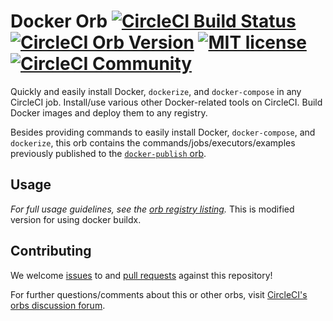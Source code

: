 # Docker Orb [![CircleCI Build Status](https://circleci.com/gh/CircleCI-Public/docker-orb.svg?style=shield "CircleCI Build Status")](https://circleci.com/gh/CircleCI-Public/docker-orb) [![CircleCI Orb Version](https://img.shields.io/badge/endpoint.svg?url=https://badges.circleci.io/orb/circleci/docker)](https://circleci.com/orbs/registry/orb/circleci/docker) [![MIT license](https://img.shields.io/badge/license-MIT-blue.svg)](https://raw.githubusercontent.com/CircleCI-Public/docker-orb/master/LICENSE) [![CircleCI Community](https://img.shields.io/badge/community-CircleCI%20Discuss-343434.svg)](https://discuss.circleci.com/c/ecosystem/orbs)

Quickly and easily install Docker, `dockerize`, and `docker-compose` in any CircleCI job. Install/use various other Docker-related tools on CircleCI. Build Docker images and deploy them to any registry.

Besides providing commands to easily install Docker, `docker-compose`, and `dockerize`, this orb contains the commands/jobs/executors/examples previously published to the [`docker-publish` orb](https://circleci.com/orbs/registry/orb/circleci/docker-publish).

## Usage

_For full usage guidelines, see the [orb registry listing](https://circleci.com/orbs/registry/orb/circleci/docker)._
This is modified version for using docker buildx.

## Contributing

We welcome [issues](https://github.com/CircleCI-Public/docker-orb/issues) to and [pull requests](https://github.com/CircleCI-Public/docker-orb/pulls) against this repository!

For further questions/comments about this or other orbs, visit [CircleCI's orbs discussion forum](https://discuss.circleci.com/c/orbs).
